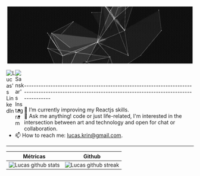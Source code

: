 
<p align="center">
  <img src="https://github.com/LucasSousaReis/LucasSousaReis/blob/main/ezgif.com-gif-maker%20(1).gif?raw=true"  width="500px"/>
</p>
<a href="https://www.linkedin.com/in/lucas-sousa-reis-3a33961a2/">
  <img align="left" alt="Lucas's LinkedIn" width="24px" src="https://img.icons8.com/nolan/96/linkedin.png" />
</a>
<a href="https://codepen.io/lucassousareis">
  <img align="left" alt="Sanskar's Instagram" width="24px" src="https://img.icons8.com/ios/50/000000/codepen.png"/>
</a>
<br>
</br>
-------------------------------------------------------------------------------------------------------------------------------------------------------

<!--  👨🏽‍💻  I’m currently working as a mobile software developer at <a href = "http://socialdistribuidora.com.br/br/">Social Distribuidora</a>. -->
- 🌱  I’m currently improving my Reactjs skills. 
- 💬  Ask me anything! code or just life-related, I'm interested in the intersection between art and technology and open for chat or collaboration.
- 📫  How to reach me: lucas.krin@gmail.com.



---------------------------------------------------------------------------------------------------------------------------------------------

| **Métricas**      | **Github** |
| ----------- | ----------- |
| ![Lucas github stats](https://github-readme-stats.vercel.app/api?username=LucasSousaReis&show_icons=true&theme=graywhite&count_private=true&include_all_commits=true)      | ![Lucas github streak](https://github-readme-streak-stats.herokuapp.com/?user=LucasSousaReis&theme=graywhite&include_all_commits=true&count_private=true)       |




